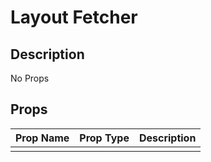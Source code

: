 # Layout Fetcher

## Description

No Props

## Props

| Prop Name | Prop Type | Description |
| :-------- | :-------: | :---------- |
|       |  |  |
